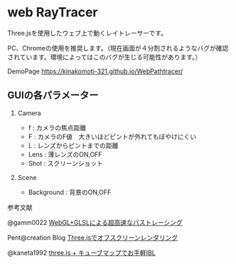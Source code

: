 # web RayTracer
Three.jsを使用したウェブ上で動くレイトレーサーです。

PC、Chromeの使用を推奨します。（現在画面が４分割されるようなバグが確認されています。環境によってはこのバグが生じる可能性があります。）

DemoPage 
https://kinakomoti-321.github.io/WebPathtracer/

## GUIの各パラメーター
1. Camera
	- f : カメラの焦点距離
	- F : カメラのF値　大きいほどピントが外れてもぼやけにくい
	- L : レンズからピントまでの距離
	- Lens : 薄レンズのON,OFF
	- Shot : スクリーンショット

2. Scene
	- Background : 背景のON,OFF


参考文献

@gamm0022
[WebGL+GLSLによる超高速なパストレーシング](https://qiita.com/gam0022/items/18bb3612d7bdb6f4360a)

Pent@creation Blog [Three.jsでオフスクリーンレンダリング](https://www.pentacreation.com/blog/2021/05/210504.html)

@kaneta1992 
[three.js + キューブマップでお手軽IBL](https://qiita.com/kaneta1992/items/df1ae53e352f6813e0cd)

